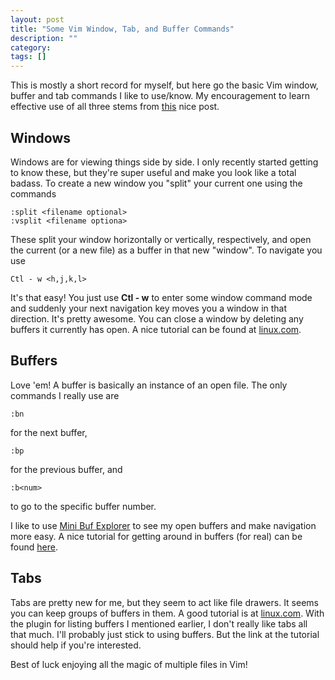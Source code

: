 ```yaml
---
layout: post
title: "Some Vim Window, Tab, and Buffer Commands"
description: ""
category: 
tags: []
---
```


This is mostly a short record for myself, but here go the basic Vim window,
buffer and tab commands I like to use/know.  My encouragement to learn effective
use of all three stems from [this](http://blog.sanctum.geek.nz/buffers-windows-tabs/)
nice post.

## Windows
Windows are for viewing things side by side.  I only recently started getting to
know these, but they're super useful and make you look like a total badass.
To create a new window you "split" your current one using the commands
    
    :split <filename optional>
    :vsplit <filename optiona>

These split your window horizontally or vertically, respectively, and open the
current (or a new file) as a buffer in that new "window".  To navigate you use

    Ctl - w <h,j,k,l>

It's that easy!  You just use __Ctl - w__ to enter some window command mode and
suddenly your next navigation key moves you a window in that direction.  It's
pretty awesome.  You can close a window by deleting any buffers it currently
has open. A nice tutorial can be found at [linux.com](http://www.linux.com/learn/tutorials/442415-vim-tips-using-viewports).

## Buffers
Love 'em!  A buffer is basically an instance of an open file.  The only
commands I really use are

    :bn

for the next buffer, 

    :bp

for the previous buffer, and

    :b<num>

to go to the specific buffer number.  

I like to use [Mini Buf Explorer](http://vim.sourceforge.net/scripts/script.php?script_id=159)
to see my open buffers and make navigation more easy.  A nice tutorial for
getting around in buffers (for real) can be found 
[here](http://usevim.com/2012/03/23/buffers/).

## Tabs
Tabs are pretty new for me, but they seem to act like file drawers.  It seems
you can keep groups of buffers in them. A good tutorial is at 
[linux.com](https://www.linux.com/learn/tutorials/442422-vim-tips-using-tabs).
With the plugin for listing buffers I mentioned earlier, I don't really like 
tabs all that much. I'll probably just stick to using buffers.  But the link at
the tutorial should help if you're interested.

Best of luck enjoying all the magic of multiple files in Vim!


